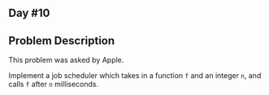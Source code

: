 ## Day #10
  
Problem Description
---
  
This problem was asked by Apple.
  
Implement a job scheduler which takes in a function `f` and an integer `n`, and calls `f` after `n` milliseconds.